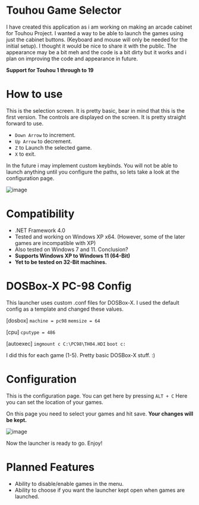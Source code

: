 # Touhou Game Selector

I have created this application as i am working on making an arcade cabinet for Touhou Project. I wanted a way to be able to launch the games using just the cabinet buttons. 
(Keyboard and mouse will only be needed for the initial setup). I thought it would be nice to share it with the public. The appearance may be a bit meh and the code is a bit dirty but it works and i plan on improving the code and appearance in future.

**Support for Touhou 1 through to 19**

# How to use
This is the selection screen. It is pretty basic, bear in mind that this is the first version. The controls are displayed on the screen. It is pretty straight forward to use.

- `Down Arrow` to increment. 
- `Up Arrow` to decrement. 
- `Z` to Launch the selected game. 
- `X` to exit. 

In the future i may implement custom keybinds. 
You will not be able to launch anything until you configure the paths, so lets take a look at the configuration page.

![image](https://github.com/user-attachments/assets/d609a398-fda5-45f8-826b-69b8ec1a6142)
# Compatibility
- .NET Framework 4.0
- Tested and working on Windows XP x64. (However, some of the later games are incompatible with XP)
- Also tested on Windows 7 and 11. 
Conclusion?
- **Supports Windows XP to Windows 11 (64-Bit)**
- **Yet to be tested on 32-Bit machines.**




# DOSBox-X PC-98 Config
This launcher uses custom .conf files for DOSBox-X. I used the default config as a template and changed these values.


[dosbox]
`machine = pc98`
`memsize = 64`

[cpu]
`cputype = 486`

[autoexec]
`imgmount c C:\PC98\TH04.HDI`
`boot c:`

I did this for each game (1-5). 
Pretty basic DOSBox-X stuff. :)

# Configuration
This is the configuration page. You can get here by pressing `ALT + C` Here you can set the location of your games. 

On this page you need to select your games and hit save. **Your changes will be kept.**

![image](https://github.com/user-attachments/assets/0a98a164-6ffd-4e28-81e3-3ca5b6a7e74d)



Now the launcher is ready to go. Enjoy!

# Planned Features
- Ability to disable/enable games in the menu.
- Ability to choose if you want the launcher kept open when games are launched.
